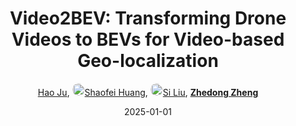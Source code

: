 ---
title: "Video2BEV: Transforming Drone Videos to BEVs for Video-based Geo-localization"
collection: publications
permalink: /publication/Video2BE2025
date: 2025-01-01
doi: 
oral: 
keywords: transforming drone videos, video based geo, video2bev transforming drone, visual geo-localization, 
venue: 'IEEE/CVF International Conference on Computer Vision (ICCV)'
paperurl: 'https://zdzheng.xyz/files/Juhao_Video2BEV.pdf'
code: 'https://github.com/HaoDot/Video2BEV-Open'
author: '<a href="https://zdzheng.xyz/authors/Hao-Ju" class="author">Hao Ju</a>, <a href="https://zdzheng.xyz/authors/Shaofei-Huang" class="author"> <img src= "https://zdzheng.xyz/coauthors/shaofei-huang.jpg" alt="shaofei-huang" style="border-radius: 50%; height:20px; width:20px">Shaofei Huang</a>, <a href="https://zdzheng.xyz/authors/Si-Liu" class="author"> <img src= "https://zdzheng.xyz/coauthors/si-liu.jpeg" alt="si-liu" style="border-radius: 50%; height:20px; width:20px">Si Liu</a>, <strong><a href="https://zdzheng.xyz/authors/Zhedong-Zheng" class="author">Zhedong Zheng</a></strong>'
sqlauthor: '{"@type": "Person","name": "Hao Ju"}, {"@type": "Person","name": "Shaofei Huang"}, {"@type": "Person","name": "Si Liu"}, {"@type": "Person","name": "Zhedong Zheng"}'
citation: ' Hao Ju,  Shaofei Huang,  Si Liu,  Zhedong Zheng, &quot;Video2BEV: Transforming Drone Videos to BEVs for Video-based Geo-localization.&quot; ICCV, 2025.'
pub_year: '2025'
bib: >
    @inproceedings{ju2024video2bev,<br>author = "Ju, Hao and Huang, Shaofei and Liu, Si and Zheng, Zhedong",<br>title = "Video2BEV: Transforming Drone Videos to BEVs for Video-based Geo-localization",<br>booktitle = "ICCV",<br>url = "https://zdzheng.xyz/files/Juhao\_Video2BEV.pdf",<br>code = "https://github.com/HaoDot/Video2BEV-Open",<br>year = "2025"
    }

---